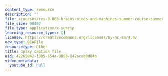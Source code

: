 ```yaml
---
content_type: resource
description: ''
file: /courses/res-9-003-brains-minds-and-machines-summer-course-summer-2015/422650421305554a9058042aceb0d04b_zAx-EEelmLc.vtt
file_size: 98407
file_type: application/x-subrip
learning_resource_types: []
license: https://creativecommons.org/licenses/by-nc-sa/4.0/
ocw_type: OCWFile
resourcetype: Other
title: 3play caption file
uid: 42265042-1305-554a-9058-042aceb0d04b
video_metadata:
  youtube_id: null
---
```

